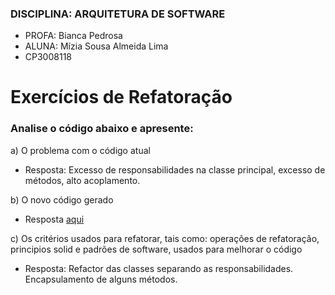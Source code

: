 ### DISCIPLINA: ARQUITETURA DE SOFTWARE
 - PROFA: Bianca Pedrosa
 - ALUNA: Mízia Sousa Almeida Lima 
 - CP3008118

# Exercícios de Refatoração

### Analise o código abaixo e apresente:

a) O problema com o código atual
- Resposta: Excesso de responsabilidades na classe principal, excesso de métodos, alto acoplamento.

b) O novo código gerado
- Resposta [aqui](https://github.com/miziaalmeida/refactoring-ASW/tree/main/Quest%C3%A3o%202)

c) Os critérios usados para refatorar, tais como: operações de refatoração,
principios solid e padrões de software, usados para melhorar o código
- Resposta: Refactor das classes separando as responsabilidades.
Encapsulamento de alguns métodos. 
